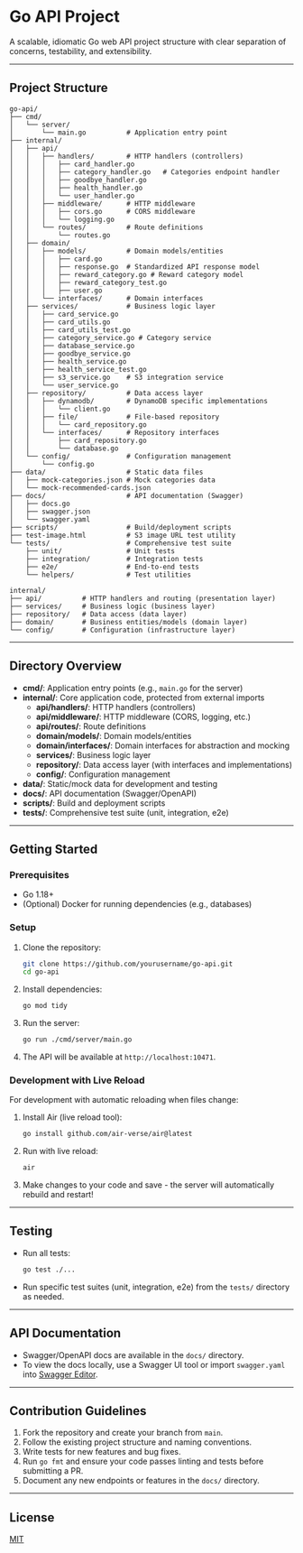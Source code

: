 # Go API Project

A scalable, idiomatic Go web API project structure with clear separation of concerns, testability, and extensibility.

---

## Project Structure

```
go-api/
├── cmd/
│   └── server/
│       └── main.go          # Application entry point
├── internal/
│   ├── api/
│   │   ├── handlers/        # HTTP handlers (controllers)
│   │   │   ├── card_handler.go
│   │   │   ├── category_handler.go   # Categories endpoint handler
│   │   │   ├── goodbye_handler.go
│   │   │   ├── health_handler.go
│   │   │   └── user_handler.go
│   │   ├── middleware/      # HTTP middleware
│   │   │   ├── cors.go      # CORS middleware
│   │   │   └── logging.go
│   │   └── routes/          # Route definitions
│   │       └── routes.go
│   ├── domain/
│   │   ├── models/          # Domain models/entities
│   │   │   ├── card.go
│   │   │   ├── response.go  # Standardized API response model
│   │   │   ├── reward_category.go # Reward category model
│   │   │   ├── reward_category_test.go
│   │   │   ├── user.go
│   │   └── interfaces/      # Domain interfaces
│   ├── services/            # Business logic layer
│   │   ├── card_service.go
│   │   ├── card_utils.go
│   │   ├── card_utils_test.go
│   │   ├── category_service.go # Category service
│   │   ├── database_service.go
│   │   ├── goodbye_service.go
│   │   ├── health_service.go
│   │   ├── health_service_test.go
│   │   ├── s3_service.go    # S3 integration service
│   │   └── user_service.go
│   ├── repository/          # Data access layer
│   │   ├── dynamodb/        # DynamoDB specific implementations
│   │   │   └── client.go
│   │   ├── file/            # File-based repository
│   │   │   └── card_repository.go
│   │   └── interfaces/      # Repository interfaces
│   │       ├── card_repository.go
│   │       └── database.go
│   └── config/              # Configuration management
│       └── config.go
├── data/                    # Static data files
│   ├── mock-categories.json # Mock categories data
│   └── mock-recommended-cards.json
├── docs/                    # API documentation (Swagger)
│   ├── docs.go
│   ├── swagger.json
│   └── swagger.yaml
├── scripts/                 # Build/deployment scripts
├── test-image.html          # S3 image URL test utility
└── tests/                   # Comprehensive test suite
    ├── unit/                # Unit tests
    ├── integration/         # Integration tests
    ├── e2e/                 # End-to-end tests
    └── helpers/             # Test utilities
```

```
internal/
├── api/          # HTTP handlers and routing (presentation layer)
├── services/     # Business logic (business layer)
├── repository/   # Data access (data layer)
├── domain/       # Business entities/models (domain layer)
└── config/       # Configuration (infrastructure layer)
```

---

## Directory Overview

- **cmd/**: Application entry points (e.g., `main.go` for the server)
- **internal/**: Core application code, protected from external imports
  - **api/handlers/**: HTTP handlers (controllers)
  - **api/middleware/**: HTTP middleware (CORS, logging, etc.)
  - **api/routes/**: Route definitions
  - **domain/models/**: Domain models/entities
  - **domain/interfaces/**: Domain interfaces for abstraction and mocking
  - **services/**: Business logic layer
  - **repository/**: Data access layer (with interfaces and implementations)
  - **config/**: Configuration management
- **data/**: Static/mock data for development and testing
- **docs/**: API documentation (Swagger/OpenAPI)
- **scripts/**: Build and deployment scripts
- **tests/**: Comprehensive test suite (unit, integration, e2e)

---

## Getting Started

### Prerequisites

- Go 1.18+
- (Optional) Docker for running dependencies (e.g., databases)

### Setup

1. Clone the repository:
   ```sh
   git clone https://github.com/yourusername/go-api.git
   cd go-api
   ```
2. Install dependencies:
   ```sh
   go mod tidy
   ```
3. Run the server:
   ```sh
   go run ./cmd/server/main.go
   ```
4. The API will be available at `http://localhost:10471`.

### Development with Live Reload

For development with automatic reloading when files change:

1. Install Air (live reload tool):

   ```sh
   go install github.com/air-verse/air@latest
   ```

2. Run with live reload:

   ```sh
   air
   ```

3. Make changes to your code and save - the server will automatically rebuild and restart!

---

## Testing

- Run all tests:
  ```sh
  go test ./...
  ```
- Run specific test suites (unit, integration, e2e) from the `tests/` directory as needed.

---

## API Documentation

- Swagger/OpenAPI docs are available in the `docs/` directory.
- To view the docs locally, use a Swagger UI tool or import `swagger.yaml` into [Swagger Editor](https://editor.swagger.io/).

---

## Contribution Guidelines

1. Fork the repository and create your branch from `main`.
2. Follow the existing project structure and naming conventions.
3. Write tests for new features and bug fixes.
4. Run `go fmt` and ensure your code passes linting and tests before submitting a PR.
5. Document any new endpoints or features in the `docs/` directory.

---

## License

[MIT](LICENSE)
